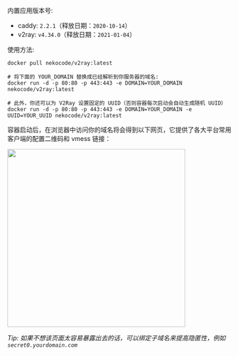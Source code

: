 内置应用版本号:

- caddy: `2.2.1`（释放日期：`2020-10-14`）
- v2ray: `v4.34.0`（释放日期：`2021-01-04`）

使用方法:

```
docker pull nekocode/v2ray:latest

# 将下面的 YOUR_DOMAIN 替换成已经解析到你服务器的域名:
docker run -d -p 80:80 -p 443:443 -e DOMAIN=YOUR_DOMAIN nekocode/v2ray:latest

# 此外，你还可以为 V2Ray 设置固定的 UUID（否则容器每次启动会自动生成随机 UUID）
docker run -d -p 80:80 -p 443:443 -e DOMAIN=YOUR_DOMAIN -e UUID=YOUR_UUID nekocode/v2ray:latest
```

容器启动后，在浏览器中访问你的域名将会得到以下网页，它提供了各大平台常用客户端的配置二维码和 vmess 链接：

<img src="screenshot.jpg" width="400">

*Tip: 如果不想该页面太容易暴露出去的话，可以绑定子域名来提高隐匿性，例如 `secret0.yourdomain.com`*
